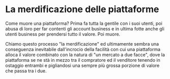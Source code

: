 # La merdificazione delle piattaforme

Come muore una piattaforma? Prima fa tutta la gentile con i suoi utenti, poi abusa di loro per far contenti gli account business e in ultima fotte anche gli utenti business per prendersi tutto il valore. Poi muore.

Chiamo questo processo "la merdificazione" ed ultimamente  sembra una conseguenza inevitabile dall'incrocio della facilità con cui una piattaforma alloca il valore combinato con la natura di "un mercato a due facce", dove la piattaforma se ne stà in mezzo tra il compratore ed il venditore tenendo in ostaggio entrambi e pigliandosi una sempre più grossa porzione di valore che passa tra i due.
